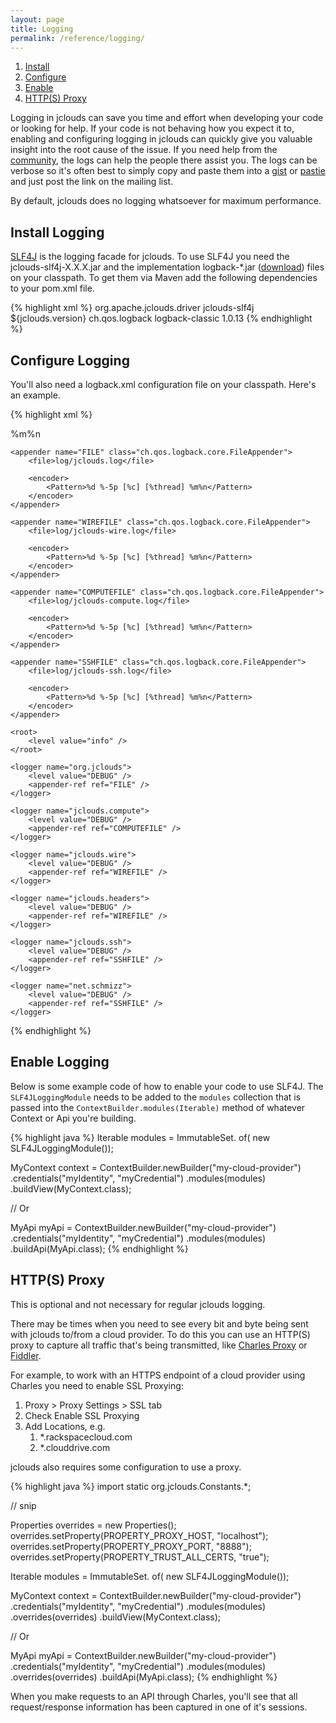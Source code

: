```yaml
---
layout: page
title: Logging
permalink: /reference/logging/
---
```


1. [Install](#install)
1. [Configure](#configure)
1. [Enable](#enable)
1. [HTTP(S) Proxy](#proxy)

Logging in jclouds can save you time and effort when developing your code or looking for help. If your code is not behaving how you expect it to, enabling and configuring logging in jclouds can quickly give you valuable insight into the root cause of the issue. If you need help from the [community](/community/), the logs can help the people there assist you. The logs can be verbose so it's often best to simply copy and paste them into a [gist](https://gist.github.com/) or [pastie](http://pastie.org/) and just post the link on the mailing list.

By default, jclouds does no logging whatsoever for maximum performance.

## <a id="install"></a>Install Logging

[SLF4J](http://www.slf4j.org/) is the logging facade for jclouds. To use SLF4J you need the jclouds-slf4j-X.X.X.jar and the implementation logback-*.jar ([download](http://logback.qos.ch/download.html)) files on your classpath. To get them via Maven add the following dependencies to your pom.xml file.

{% highlight xml %}
<dependencies>
  <dependency>
    <groupId>org.apache.jclouds.driver</groupId>
    <artifactId>jclouds-slf4j</artifactId>
    <version>${jclouds.version}</version>
  </dependency>
  <dependency>
    <groupId>ch.qos.logback</groupId>
    <artifactId>logback-classic</artifactId>
    <version>1.0.13</version>
  </dependency>
</dependencies>
{% endhighlight %}

## <a id="configure"></a>Configure Logging

You'll also need a logback.xml configuration file on your classpath. Here's an example.

{% highlight xml %}
<?xml version="1.0"?>
<configuration scan="false">
    <appender name="STDOUT" class="ch.qos.logback.core.ConsoleAppender">
        <encoder>
            <pattern>%m%n</pattern>
        </encoder>
    </appender>

    <appender name="FILE" class="ch.qos.logback.core.FileAppender">
        <file>log/jclouds.log</file>

        <encoder>
            <Pattern>%d %-5p [%c] [%thread] %m%n</Pattern>
        </encoder>
    </appender>

    <appender name="WIREFILE" class="ch.qos.logback.core.FileAppender">
        <file>log/jclouds-wire.log</file>

        <encoder>
            <Pattern>%d %-5p [%c] [%thread] %m%n</Pattern>
        </encoder>
    </appender>

    <appender name="COMPUTEFILE" class="ch.qos.logback.core.FileAppender">
        <file>log/jclouds-compute.log</file>

        <encoder>
            <Pattern>%d %-5p [%c] [%thread] %m%n</Pattern>
        </encoder>
    </appender>

    <appender name="SSHFILE" class="ch.qos.logback.core.FileAppender">
        <file>log/jclouds-ssh.log</file>

        <encoder>
            <Pattern>%d %-5p [%c] [%thread] %m%n</Pattern>
        </encoder>
    </appender>

    <root>
        <level value="info" />
    </root>

    <logger name="org.jclouds">
        <level value="DEBUG" />
        <appender-ref ref="FILE" />
    </logger>

    <logger name="jclouds.compute">
        <level value="DEBUG" />
        <appender-ref ref="COMPUTEFILE" />
    </logger>

    <logger name="jclouds.wire">
        <level value="DEBUG" />
        <appender-ref ref="WIREFILE" />
    </logger>

    <logger name="jclouds.headers">
        <level value="DEBUG" />
        <appender-ref ref="WIREFILE" />
    </logger>

    <logger name="jclouds.ssh">
        <level value="DEBUG" />
        <appender-ref ref="SSHFILE" />
    </logger>

    <logger name="net.schmizz">
        <level value="DEBUG" />
        <appender-ref ref="SSHFILE" />
    </logger>
</configuration>
{% endhighlight %}

## <a id="enable"></a>Enable Logging

Below is some example code of how to enable your code to use SLF4J. The `SLF4JLoggingModule` needs to be added to the `modules` collection that is passed into the `ContextBuilder.modules(Iterable)` method of whatever Context or Api you're building.

{% highlight java %}
Iterable<Module> modules = ImmutableSet.<Module> of(
    new SLF4JLoggingModule());

MyContext context = ContextBuilder.newBuilder("my-cloud-provider")
    .credentials("myIdentity", "myCredential")
    .modules(modules)
    .buildView(MyContext.class);

// Or

MyApi myApi = ContextBuilder.newBuilder("my-cloud-provider")
    .credentials("myIdentity", "myCredential")
    .modules(modules)
    .buildApi(MyApi.class);
{% endhighlight %}

## <a id="proxy"></a>HTTP(S) Proxy

This is optional and not necessary for regular jclouds logging.

There may be times when you need to see every bit and byte being sent with jclouds to/from a cloud provider. To do this you can use an HTTP(S) proxy to capture all traffic that's being transmitted, like [Charles Proxy](http://www.charlesproxy.com/) or [Fiddler](http://www.telerik.com/fiddler).

For example, to work with an HTTPS endpoint of a cloud provider using Charles you need to enable SSL Proxying:

1. Proxy > Proxy Settings > SSL tab
1. Check Enable SSL Proxying
1. Add Locations, e.g.
    1. *.rackspacecloud.com
    1. *.clouddrive.com

jclouds also requires some configuration to use a proxy.

{% highlight java %}
import static org.jclouds.Constants.*;

// snip

Properties overrides = new Properties();
overrides.setProperty(PROPERTY_PROXY_HOST, "localhost");
overrides.setProperty(PROPERTY_PROXY_PORT, "8888");
overrides.setProperty(PROPERTY_TRUST_ALL_CERTS, "true");

Iterable<Module> modules = ImmutableSet.<Module> of(
    new SLF4JLoggingModule());

MyContext context = ContextBuilder.newBuilder("my-cloud-provider")
    .credentials("myIdentity", "myCredential")
    .modules(modules)
    .overrides(overrides)
    .buildView(MyContext.class);

// Or

MyApi myApi = ContextBuilder.newBuilder("my-cloud-provider")
    .credentials("myIdentity", "myCredential")
    .modules(modules)
    .overrides(overrides)
    .buildApi(MyApi.class);
{% endhighlight %}

When you make requests to an API through Charles, you'll see that all request/response information has been captured in one of it's sessions.